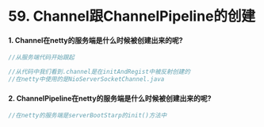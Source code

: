 # 59. Channel跟ChannelPipeline的创建

#### 1. Channel在netty的服务端是什么时候被创建出来的呢?

~~~java
//从服务端代码开始跟起

//从代码中我们看到.channel是在initAndRegist中被反射创建的
//在netty中使用的是NioServerSocketChannel.java
~~~



#### 2. ChannelPipeline在netty的服务端是什么时候被创建出来的呢?

~~~java
//在netty的服务端是serverBootStarp的init()方法中
~~~

